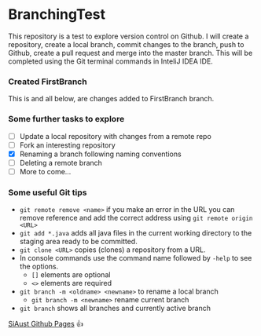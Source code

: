 # BranchingTest
 This repository is a test to explore version control on Github.
 I will create a repository, 
 create a local branch, commit changes
 to the branch, push to Github, create a pull request
 and merge into the master branch. This will be completed
 using the Git terminal commands in InteliJ IDEA IDE.
 ### Created FirstBranch
 This is and all below, are changes added to FirstBranch branch.
 ### Some further tasks to explore
 - [ ] Update a local repository with changes from a remote repo
 - [ ] Fork an interesting repository
 - [X] Renaming a branch following naming conventions
 - [ ] Deleting a remote branch
 - [ ] More to come...
 
 ### Some useful Git tips
 - `git remote remove <name>` if you make an error in the URL you can remove
 reference and add the correct address using `git remote origin <URL>`
 - `git add *.java` adds all java files in the current working directory
 to the staging area ready to be committed.
 - `git clone <URL>` copies (clones) a repository from a URL.
 - In console commands use the command name followed by `-help` to
 see the options.
    - `[]` elements are optional
    - `<>` elements are required
- `git branch -m <oldname> <newname>` to rename a local branch
    - `git branch -m <newname>` rename current branch
- `git branch` shows all branches and currently active branch
    
[SiAust Github Pages](https://siaust.github.io) :+1: